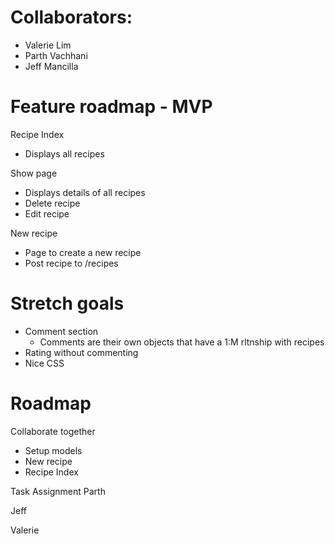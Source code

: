 # Collaborators:
- Valerie Lim
- Parth Vachhani
- Jeff Mancilla

# Feature roadmap - MVP

Recipe Index
- Displays all recipes

Show page
- Displays details of all recipes
- Delete recipe
- Edit recipe

New recipe
- Page to create a new recipe
- Post recipe to /recipes

# Stretch goals
- Comment section
  - Comments are their own objects that have a 1:M rltnship with recipes
- Rating without commenting
- Nice CSS

# Roadmap

Collaborate together
- Setup models
- New recipe
- Recipe Index

Task Assignment
Parth

Jeff

Valerie
